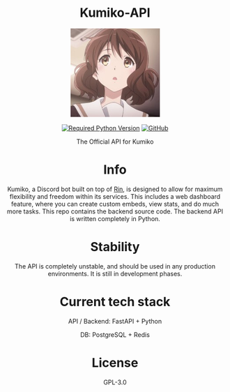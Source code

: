 <div align=center>

# Kumiko-API

![Kumiko](https://raw.githubusercontent.com/No767/Kumiko/dev/assets/kumiko-resized.jpg)

[![Required Python Version](https://img.shields.io/badge/Python-3.10-blue?logo=python&logoColor=white)](https://github.com/No767/Kumiko-API/blob/dev/pyproject.toml) [![GitHub](https://img.shields.io/github/license/No767/Kumiko-API?label=License&logo=github)](https://github.com/No767/Kumiko-API/blob/dev/LICENSE)

The Official API for Kumiko

# Info 
Kumiko, a Discord bot built on top of [Rin](https://github.com/No767/Rin), is designed to allow for maximum flexibility and freedom within its services. This includes a web dashboard feature, where you can create custom embeds, view stats, and do much more tasks. This repo contains the backend source code. The backend API is written completely in Python.

# Stability
The API is completely unstable, and should be used in any production environments. It is still in development phases.

# Current tech stack

API / Backend: FastAPI + Python

DB: PostgreSQL + Redis

# License

GPL-3.0